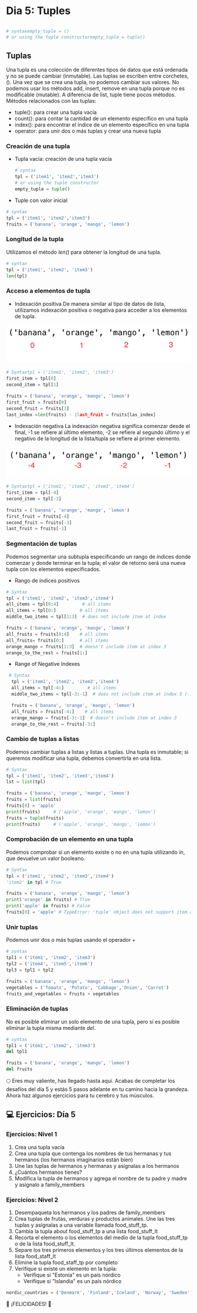 # Dia 5: Tuples

## 

```python
# syntaxempty_tuple = ()
# or using the tuple constructorempty_tuple = tuple()
```

## Tuplas

Una tupla es una colección de diferentes tipos de datos que está ordenada y no se puede cambiar (inmutable). Las tuplas se escriben entre corchetes, (). Una vez que se crea una tupla, no podemos cambiar sus valores. No podemos usar los métodos add, insert, remove en una tupla porque no es modificable (mutable). A diferencia de list, tuple tiene pocos métodos. Métodos relacionados con las tuplas:

- tuple(): para crear una tupla vacía
- count(): para contar la cantidad de un elemento específico en una tupla
- index(): para encontrar el índice de un elemento específico en una tupla
- operator: para unir dos o más tuplas y crear una nueva tupla

### Creación de una tupla

- Tupla vacía: creación de una tupla vacía
    
    ```python
    # syntax
    tpl = ('item1', 'item2','item3')
    # or using the tuple constructor
    empty_tuple = tuple()
    ```
    
- Tuple con valor inicial
    
```python
# syntax
tpl = ('item1', 'item2','item3')
fruits = ('banana', 'orange', 'mango', 'lemon')
```
### Longitud de la tupla

Utilizamos el método *len()* para obtener la longitud de una tupla.

```python
# syntax
tpl = ('item1', 'item2', 'item3')
len(tpl)
```

### Acceso a elementos de tupla

- Indexación positiva
De manera similar al tipo de datos de lista, utilizamos indexación positiva o negativa para acceder a los elementos de tupla.
    
![30-Days-Of-Pythonimagestuples_index.png](img/30-Days-Of-Pythonimagestuples_index.png)

```python
# Syntaxtpl = ('item1', 'item2', 'item3')
first_item = tpl[0]
second_item = tpl[1]
```

```python
fruits = ('banana', 'orange', 'mango', 'lemon')
first_fruit = fruits[0]
second_fruit = fruits[1]
last_index =len(fruits) - 1last_fruit = fruits[las_index]
```

- Indexación negativa
La indexación negativa significa comenzar desde el final, -1 se refiere al último elemento, -2 se refiere al segundo último y el negativo de la longitud de la lista/tupla se refiere al primer elemento.
    
![30-Days-Of-Pythonimagestuple_negative_indexing.png](img/30-Days-Of-Pythonimagestuple_negative_indexing.png)
    

```python
# Syntaxtpl = ('item1', 'item2', 'item3','item4')
first_item = tpl[-4]
second_item = tpl[-3]
```

```python
fruits = ('banana', 'orange', 'mango', 'lemon')
first_fruit = fruits[-4]
second_fruit = fruits[-3]
last_fruit = fruits[-1]
```

### Segmentación de tuplas

Podemos segmentar una subtupla especificando un rango de índices donde comenzar y donde terminar en la tupla; el valor de retorno será una nueva tupla con los elementos especificados.

- Rango de índices positivos

```python
# Syntax
tpl = ('item1', 'item2', 'item3','item4')
all_items = tpl[0:4]         # all items
all_items = tpl[0:]         # all items
middle_two_items = tpl[1:3]  # does not include item at index
```

```python
fruits = ('banana', 'orange', 'mango', 'lemon')
all_fruits = fruits[0:4]    # all items
all_fruits= fruits[0:]      # all items
orange_mango = fruits[1:3]  # doesn't include item at index 3
orange_to_the_rest = fruits[1:]
```

- Range of Negative Indexes

```python
 # Syntax
  tpl = ('item1', 'item2', 'item3','item4')
  all_items = tpl[-4:]         # all items
  middle_two_items = tpl[-3:-1]  # does not include item at index 3 (-1)
```

```python
  fruits = ('banana', 'orange', 'mango', 'lemon')
  all_fruits = fruits[-4:]    # all items
  orange_mango = fruits[-3:-1]  # doesn't include item at index 3
  orange_to_the_rest = fruits[-3:]
```

### Cambio de tuplas a listas

Podemos cambiar tuplas a listas y listas a tuplas. Una tupla es inmutable; si queremos modificar una tupla, debemos convertirla en una lista.

```python
# Syntax
tpl = ('item1', 'item2', 'item3','item4')
lst = list(tpl)
```

```python
fruits = ('banana', 'orange', 'mango', 'lemon')
fruits = list(fruits)
fruits[0] = 'apple'
print(fruits)     # ['apple', 'orange', 'mango', 'lemon']
fruits = tuple(fruits)
print(fruits)     # ('apple', 'orange', 'mango', 'lemon')
```

### Comprobación de un elemento en una tupla

Podemos comprobar si un elemento existe o no en una tupla utilizando *in*, que devuelve un valor booleano.

```python
# Syntax
tpl = ('item1', 'item2', 'item3','item4')
'item2' in tpl # True
```

```python
fruits = ('banana', 'orange', 'mango', 'lemon')
print('orange' in fruits) # True
print('apple' in fruits) # False
fruits[0] = 'apple' # TypeError: 'tuple' object does not support item assignment
```

### Unir tuplas

Podemos unir dos o más tuplas usando el operador +

```python
# syntax
tpl1 = ('item1', 'item2', 'item3')
tpl2 = ('item4', 'item5','item6')
tpl3 = tpl1 + tpl2
```

```python
fruits = ('banana', 'orange', 'mango', 'lemon')
vegetables = ('Tomato', 'Potato', 'Cabbage','Onion', 'Carrot')
fruits_and_vegetables = fruits + vegetables
```

### Eliminación de tuplas

No es posible eliminar un solo elemento de una tupla, pero sí es posible eliminar la tupla misma mediante *del*.

```python
# syntax
tpl1 = ('item1', 'item2', 'item3')
del tpl1
```

```python
fruits = ('banana', 'orange', 'mango', 'lemon')
del fruits
```

🌕 Eres muy valiente, has llegado hasta aquí. Acabas de completar los desafíos del día 5 y estás 5 pasos adelante en tu camino hacia la grandeza. Ahora haz algunos ejercicios para tu cerebro y tus músculos.

## 💻 Ejercicios: Día 5

### Ejercicios: Nivel 1

1. Crea una tupla vacía
2. Crea una tupla que contenga los nombres de tus hermanas y tus hermanos (los hermanos imaginarios están bien)
3. Une las tuplas de hermanos y hermanas y asígnalas a los hermanos
4. ¿Cuántos hermanos tienes?
5. Modifica la tupla de hermanos y agrega el nombre de tu padre y madre y asígnalo a family_members

### Ejercicios: Nivel 2

1. Desempaqueta los hermanos y los padres de family_members
2. Crea tuplas de frutas, verduras y productos animales. Une las tres tuplas y asígnalas a una variable llamada food_stuff_tp.
3. Cambia la tupla about food_stuff_tp a una lista food_stuff_lt
4. Recorta el elemento o los elementos del medio de la tupla food_stuff_tp o de la lista food_stuff_lt.
5. Separe los tres primeros elementos y los tres últimos elementos de la lista food_staff_lt
6. Elimine la tupla food_staff_tp por completo
7. Verifique si existe un elemento en la tupla:
    - Verifique si "Estonia" es un país nórdico
    - Verifique si "Islandia" es un país nórdico
    
```python
nordic_countries = ('Denmark', 'Finland','Iceland', 'Norway', 'Sweden')
```
    

🎉 ¡FELICIDADES! 🎉